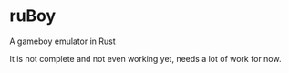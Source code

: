 # ruBoy
A gameboy emulator in Rust

It is not complete and not even working yet, needs a lot of work for now.
